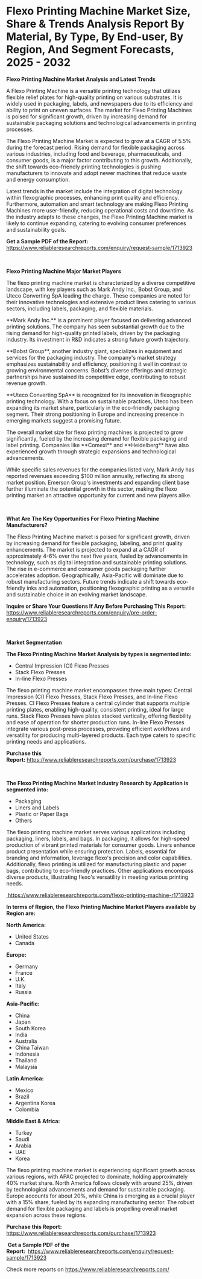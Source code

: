 <p><h1>Flexo Printing Machine Market Size, Share & Trends Analysis Report By Material, By Type, By End-user, By Region, And Segment Forecasts, 2025 - 2032</h1></p><p><strong>Flexo Printing Machine Market Analysis and Latest Trends</strong></p>
<p><p>A Flexo Printing Machine is a versatile printing technology that utilizes flexible relief plates for high-quality printing on various substrates. It is widely used in packaging, labels, and newspapers due to its efficiency and ability to print on uneven surfaces. The market for Flexo Printing Machines is poised for significant growth, driven by increasing demand for sustainable packaging solutions and technological advancements in printing processes.</p><p>The Flexo Printing Machine Market is expected to grow at a CAGR of 5.5% during the forecast period. Rising demand for flexible packaging across various industries, including food and beverage, pharmaceuticals, and consumer goods, is a major factor contributing to this growth. Additionally, the shift towards eco-friendly printing technologies is pushing manufacturers to innovate and adopt newer machines that reduce waste and energy consumption.</p><p>Latest trends in the market include the integration of digital technology within flexographic processes, enhancing print quality and efficiency. Furthermore, automation and smart technology are making Flexo Printing Machines more user-friendly, reducing operational costs and downtime. As the industry adapts to these changes, the Flexo Printing Machine market is likely to continue expanding, catering to evolving consumer preferences and sustainability goals.</p></p>
<p><strong>Get a Sample PDF of the Report:&nbsp;</strong> <a href="https://www.reliableresearchreports.com/enquiry/request-sample/1713923?utm_campaign=2278&utm_medium=2&utm_source=Github&utm_content=ia&utm_term=28032025&utm_id=flexo-printing-machine">https://www.reliableresearchreports.com/enquiry/request-sample/1713923</a></p>
<p>&nbsp;</p>
<p><strong>Flexo Printing Machine Major Market Players</strong></p>
<p><p>The flexo printing machine market is characterized by a diverse competitive landscape, with key players such as Mark Andy Inc., Bobst Group, and Uteco Converting SpA leading the charge. These companies are noted for their innovative technologies and extensive product lines catering to various sectors, including labels, packaging, and flexible materials.</p><p>**Mark Andy Inc.** is a prominent player focused on delivering advanced printing solutions. The company has seen substantial growth due to the rising demand for high-quality printed labels, driven by the packaging industry. Its investment in R&D indicates a strong future growth trajectory.</p><p>**Bobst Group**, another industry giant, specializes in equipment and services for the packaging industry. The company's market strategy emphasizes sustainability and efficiency, positioning it well in contrast to growing environmental concerns. Bobst’s diverse offerings and strategic partnerships have sustained its competitive edge, contributing to robust revenue growth.</p><p>**Uteco Converting SpA** is recognized for its innovation in flexographic printing technology. With a focus on sustainable practices, Uteco has been expanding its market share, particularly in the eco-friendly packaging segment. Their strong positioning in Europe and increasing presence in emerging markets suggest a promising future.</p><p>The overall market size for flexo printing machines is projected to grow significantly, fueled by the increasing demand for flexible packaging and label printing. Companies like **Comexi** and **Heidelberg** have also experienced growth through strategic expansions and technological advancements.</p><p>While specific sales revenues for the companies listed vary, Mark Andy has reported revenues exceeding $100 million annually, reflecting its strong market position. Emerson Group's investments and expanding client base further illuminate the potential growth in this sector, making the flexo printing market an attractive opportunity for current and new players alike.</p></p>
<p>&nbsp;</p>
<p><strong>What Are The Key Opportunities For Flexo Printing Machine Manufacturers?</strong></p>
<p><p>The Flexo Printing Machine market is poised for significant growth, driven by increasing demand for flexible packaging, labeling, and print quality enhancements. The market is projected to expand at a CAGR of approximately 4-6% over the next five years, fueled by advancements in technology, such as digital integration and sustainable printing solutions. The rise in e-commerce and consumer goods packaging further accelerates adoption. Geographically, Asia-Pacific will dominate due to robust manufacturing sectors. Future trends indicate a shift towards eco-friendly inks and automation, positioning flexographic printing as a versatile and sustainable choice in an evolving market landscape.</p></p>
<p><strong>Inquire or Share Your Questions If Any Before Purchasing This Report:</strong> <a href="https://www.reliableresearchreports.com/enquiry/pre-order-enquiry/1713923?utm_campaign=2278&utm_medium=2&utm_source=Github&utm_content=ia&utm_term=28032025&utm_id=flexo-printing-machine">https://www.reliableresearchreports.com/enquiry/pre-order-enquiry/1713923</a></p>
<p>&nbsp;</p>
<p><strong>Market Segmentation</strong></p>
<p><strong>The Flexo Printing Machine Market Analysis by types is segmented into:</strong></p>
<p><ul><li>Central Impression (CI) Flexo Presses</li><li>Stack Flexo Presses</li><li>In-line Flexo Presses</li></ul></p>
<p><p>The flexo printing machine market encompasses three main types: Central Impression (CI) Flexo Presses, Stack Flexo Presses, and In-line Flexo Presses. CI Flexo Presses feature a central cylinder that supports multiple printing plates, enabling high-quality, consistent printing, ideal for large runs. Stack Flexo Presses have plates stacked vertically, offering flexibility and ease of operation for shorter production runs. In-line Flexo Presses integrate various post-press processes, providing efficient workflows and versatility for producing multi-layered products. Each type caters to specific printing needs and applications.</p></p>
<p><strong>Purchase this Report:&nbsp;</strong><a href="https://www.reliableresearchreports.com/purchase/1713923?utm_campaign=2278&utm_medium=2&utm_source=Github&utm_content=ia&utm_term=28032025&utm_id=flexo-printing-machine">https://www.reliableresearchreports.com/purchase/1713923</a></p>
<p>&nbsp;</p>
<p><strong>The Flexo Printing Machine Market Industry Research by Application is segmented into:</strong></p>
<p><ul><li>Packaging</li><li>Liners and Labels</li><li>Plastic or Paper Bags</li><li>Others</li></ul></p>
<p><p>The flexo printing machine market serves various applications including packaging, liners, labels, and bags. In packaging, it allows for high-speed production of vibrant printed materials for consumer goods. Liners enhance product presentation while ensuring protection. Labels, essential for branding and information, leverage flexo's precision and color capabilities. Additionally, flexo printing is utilized for manufacturing plastic and paper bags, contributing to eco-friendly practices. Other applications encompass diverse products, illustrating flexo's versatility in meeting various printing needs.</p></p>
<p><a href="https://www.reliableresearchreports.com/flexo-printing-machine-r1713923?utm_campaign=2278&utm_medium=2&utm_source=Github&utm_content=ia&utm_term=28032025&utm_id=flexo-printing-machine">&nbsp;https://www.reliableresearchreports.com/flexo-printing-machine-r1713923</a></p>
<p><strong>In terms of Region, the Flexo Printing Machine Market Players available by Region are:</strong></p>
<p>
    <p> <strong> North America: </strong>
        <ul>
            <li>United States</li>
            <li>Canada</li>
        </ul>
        </p> 
    <p> <strong> Europe: </strong>
        <ul>
            <li>Germany</li>
            <li>France</li>
            <li>U.K.</li>
            <li>Italy</li>
            <li>Russia</li>
        </ul>
        </p> 
    <p> <strong> Asia-Pacific: </strong>
        <ul>
            <li>China</li>
            <li>Japan</li>
            <li>South Korea</li>
            <li>India</li>
            <li>Australia</li>
            <li>China Taiwan</li>
            <li>Indonesia</li>
            <li>Thailand</li>
            <li>Malaysia</li>
        </ul>
        </p> 
    <p> <strong> Latin America: </strong>
        <ul>
            <li>Mexico</li>
            <li>Brazil</li>
            <li>Argentina Korea</li>
            <li>Colombia</li>
        </ul>
        </p> 
    <p> <strong> Middle East & Africa: </strong>
        <ul>
            <li>Turkey</li>
            <li>Saudi</li>
            <li>Arabia</li>
            <li>UAE</li>
            <li>Korea</li>
        </ul>
    </p>
    </p>
<p><p>The flexo printing machine market is experiencing significant growth across various regions, with APAC projected to dominate, holding approximately 40% market share. North America follows closely with around 25%, driven by technological advancements and demand for sustainable packaging. Europe accounts for about 20%, while China is emerging as a crucial player with a 15% share, fueled by its expanding manufacturing sector. The robust demand for flexible packaging and labels is propelling overall market expansion across these regions.</p></p>
<p><strong>Purchase this Report: </strong><a href="https://www.reliableresearchreports.com/purchase/1713923?utm_campaign=2278&utm_medium=2&utm_source=Github&utm_content=ia&utm_term=28032025&utm_id=flexo-printing-machine">https://www.reliableresearchreports.com/purchase/1713923</a></p>
<p>&nbsp;<strong>Get a Sample PDF of the Report:&nbsp;&nbsp;</strong><a href="https://www.reliableresearchreports.com/enquiry/request-sample/1713923?utm_campaign=2278&utm_medium=2&utm_source=Github&utm_content=ia&utm_term=28032025&utm_id=flexo-printing-machine">https://www.reliableresearchreports.com/enquiry/request-sample/1713923</a></p>
<p><strong></strong></p>
<p>Check more reports on <a href="https://www.reliableresearchreports.com/?utm_campaign=2278&utm_medium=2&utm_source=Github&utm_content=ia&utm_term=28032025&utm_id=flexo-printing-machine">https://www.reliableresearchreports.com/</a></p>